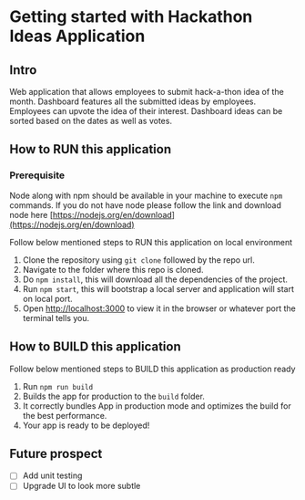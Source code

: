 # Getting started with Hackathon Ideas Application

## Intro

Web application that allows employees to submit hack-a-thon idea of the month.
Dashboard features all the submitted ideas by employees.
Employees can upvote the idea of their interest.
Dashboard ideas can be sorted based on the dates as well as votes.

## How to RUN this application

### Prerequisite

Node along with npm should be available in your machine to execute `npm` commands.
If you do not have node please follow the link and download node here [https://nodejs.org/en/download](https://nodejs.org/en/download)

Follow below mentioned steps to RUN this application on local environment

1. Clone the repository using `git clone` followed by the repo url.
2. Navigate to the folder where this repo is cloned.
3. Do `npm install`, this will download all the dependencies of the project.
4. Run `npm start`, this will bootstrap a local server and application will start on local port.
5. Open [http://localhost:3000](http://localhost:3000) to view it in the browser or whatever port the terminal tells you.

## How to BUILD this application

Follow below mentioned steps to BUILD this application as production ready

1. Run `npm run build`
2. Builds the app for production to the `build` folder.
3. It correctly bundles App in production mode and optimizes the build for the best performance.
4. Your app is ready to be deployed!

## Future prospect

- [ ] Add unit testing
- [ ] Upgrade UI to look more subtle
